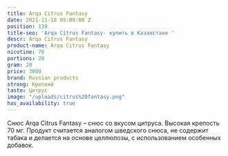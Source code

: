 ```yaml
---
title: Arqa Citrus Fantasy
date: 2021-11-18 05:09:00 Z
position: 139
title-seo: 'Arqa Citrus Fantasy- купить в Казахстане '
descr: Arqa Citrus Fantasy
product-name: Arqa Citrus Fantasy
nicotine: 70
portions: 20
gram: 20
price: 3000
brand: Russian products
strong: Крепкий
taste: Цитрус
image: "/uploads/citrus%20fantasy.png"
has_availability: true
---
```


Снюс Arqa Citrus Fantasy – снюс со вкусом цитруса. Высокая крепость 70 мг. Продукт считается аналогом шведского снюса, не содержит табака и делается на основе целлюлозы, с использованием особенных добавок. 